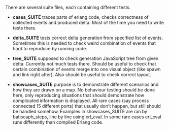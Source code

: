 There are several suite files, each containing different tests.

 * __cases_SUITE__ traces parts of erlang code, checks correctness of collected events and produced delta.
   Most of the time you need to write tests there.

 * __delta_SUITE__ tests correct delta generation from specified list of events.
   Sometimes this is needed to check weird combination of events that hard to reproduce by running code.

 * __tree_SUITE__ supposed to check generation JavaScript tree from given delta. Currently not much tests there.
   Should be useful to check that certain combination of events merge into one visual object (like spawn and link right after).
   Also should be useful to check correct layout.

 * __showcases_SUITE__ purpose is to demonstrate different scenarios and how they are drawn on a map.
   No behaviour testing should be done here, only reproducing situations that should demonstrate how complicated information is displayed.
   All rare cases (say process connected 15 different ports) that usually don't happen, but still should be handled somehow.
   Examples in showcases_SUITE are ran by batiscaph_steps, line by line using erl_eval.
   In some rare cases erl_eval runs differently than compiled Erlang code.
